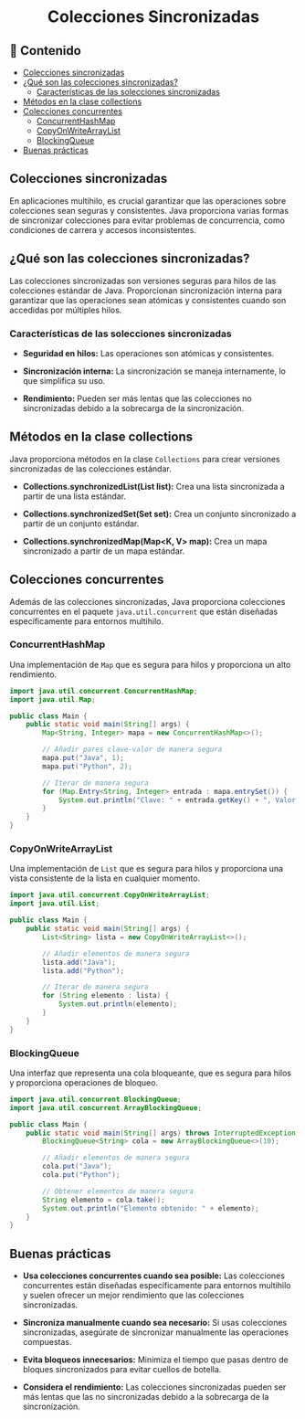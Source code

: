 <h1 align="center">Colecciones Sincronizadas</h1>

<h2>📑 Contenido</h2>

- [Colecciones sincronizadas](#colecciones-sincronizadas)
- [¿Qué son las colecciones sincronizadas?](#qué-son-las-colecciones-sincronizadas)
  - [Características de las solecciones sincronizadas](#características-de-las-solecciones-sincronizadas)
- [Métodos en la clase collections](#métodos-en-la-clase-collections)
- [Colecciones concurrentes](#colecciones-concurrentes)
  - [ConcurrentHashMap](#concurrenthashmap)
  - [CopyOnWriteArrayList](#copyonwritearraylist)
  - [BlockingQueue](#blockingqueue)
- [Buenas prácticas](#buenas-prácticas)

## Colecciones sincronizadas

En aplicaciones multihilo, es crucial garantizar que las operaciones sobre colecciones sean seguras y consistentes. Java proporciona varias formas de sincronizar colecciones para evitar problemas de concurrencia, como condiciones de carrera y accesos inconsistentes.

## ¿Qué son las colecciones sincronizadas?

Las colecciones sincronizadas son versiones seguras para hilos de las colecciones estándar de Java. Proporcionan sincronización interna para garantizar que las operaciones sean atómicas y consistentes cuando son accedidas por múltiples hilos.

### Características de las solecciones sincronizadas

- **Seguridad en hilos:** Las operaciones son atómicas y consistentes.

- **Sincronización interna:** La sincronización se maneja internamente, lo que simplifica su uso.

- **Rendimiento:** Pueden ser más lentas que las colecciones no sincronizadas debido a la sobrecarga de la sincronización.

## Métodos en la clase collections

Java proporciona métodos en la clase `Collections` para crear versiones sincronizadas de las colecciones estándar.

- **Collections.synchronizedList(List<T> list):** Crea una lista sincronizada a partir de una lista estándar.

- **Collections.synchronizedSet(Set<T> set):** Crea un conjunto sincronizado a partir de un conjunto estándar.

- **Collections.synchronizedMap(Map<K, V> map):** Crea un mapa sincronizado a partir de un mapa estándar.

## Colecciones concurrentes

Además de las colecciones sincronizadas, Java proporciona colecciones concurrentes en el paquete `java.util.concurrent` que están diseñadas específicamente para entornos multihilo.

### ConcurrentHashMap

Una implementación de `Map` que es segura para hilos y proporciona un alto rendimiento.

```java
import java.util.concurrent.ConcurrentHashMap;
import java.util.Map;

public class Main {
    public static void main(String[] args) {
        Map<String, Integer> mapa = new ConcurrentHashMap<>();

        // Añadir pares clave-valor de manera segura
        mapa.put("Java", 1);
        mapa.put("Python", 2);

        // Iterar de manera segura
        for (Map.Entry<String, Integer> entrada : mapa.entrySet()) {
            System.out.println("Clave: " + entrada.getKey() + ", Valor: " + entrada.getValue());
        }
    }
}
```

### CopyOnWriteArrayList

Una implementación de `List` que es segura para hilos y proporciona una vista consistente de la lista en cualquier momento.

```java
import java.util.concurrent.CopyOnWriteArrayList;
import java.util.List;

public class Main {
    public static void main(String[] args) {
        List<String> lista = new CopyOnWriteArrayList<>();

        // Añadir elementos de manera segura
        lista.add("Java");
        lista.add("Python");

        // Iterar de manera segura
        for (String elemento : lista) {
            System.out.println(elemento);
        }
    }
}
```

### BlockingQueue

Una interfaz que representa una cola bloqueante, que es segura para hilos y proporciona operaciones de bloqueo.

```java
import java.util.concurrent.BlockingQueue;
import java.util.concurrent.ArrayBlockingQueue;

public class Main {
    public static void main(String[] args) throws InterruptedException {
        BlockingQueue<String> cola = new ArrayBlockingQueue<>(10);

        // Añadir elementos de manera segura
        cola.put("Java");
        cola.put("Python");

        // Obtener elementos de manera segura
        String elemento = cola.take();
        System.out.println("Elemento obtenido: " + elemento);
    }
}
```

## Buenas prácticas

- **Usa colecciones concurrentes cuando sea posible:** Las colecciones concurrentes están diseñadas específicamente para entornos multihilo y suelen ofrecer un mejor rendimiento que las colecciones sincronizadas.

- **Sincroniza manualmente cuando sea necesario:** Si usas colecciones sincronizadas, asegúrate de sincronizar manualmente las operaciones compuestas.

- **Evita bloqueos innecesarios:** Minimiza el tiempo que pasas dentro de bloques sincronizados para evitar cuellos de botella.

- **Considera el rendimiento:** Las colecciones sincronizadas pueden ser más lentas que las no sincronizadas debido a la sobrecarga de la sincronización.
